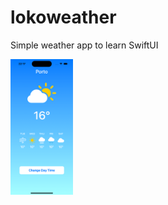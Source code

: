 # lokoweather
Simple weather app to learn SwiftUI

<img src="home_screen.png" alt="Home screenshot" width="100"/>
